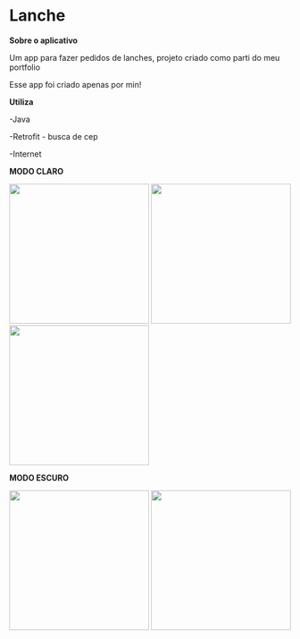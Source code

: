 # Lanche
<b>Sobre o aplicativo</b>

Um app para fazer pedidos de lanches, projeto criado como parti do meu portfolio

Esse app foi criado apenas por min!

<b>Utiliza</b>

-Java

-Retrofit - busca de cep

-Internet


<b> MODO CLARO </b>

<div>
<img src="https://user-images.githubusercontent.com/77562043/207180838-4257c967-5018-4a59-83b4-7182e79019f4.jpg" width="250px" />
<img src="https://user-images.githubusercontent.com/77562043/207180907-cee57215-8642-4ee5-ae02-1b27b06ef88a.jpg" width="250px" />
<img src="https://user-images.githubusercontent.com/77562043/207181000-c6be9b1a-1e5e-4b23-9407-5e30f7cfa270.jpg" width="250px" />
</div>


<b>MODO ESCURO</b>

<div>
<img src="https://user-images.githubusercontent.com/77562043/207181109-01dcd951-1547-4c16-b770-74af558a1057.jpg" width="250px" />
<img src="https://user-images.githubusercontent.com/77562043/207181166-02aa9290-2d65-403f-990f-12b210055bc6.jpg" width="250px" />
</div>

